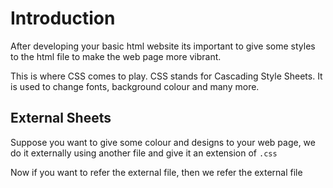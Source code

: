 # Introduction
After developing your basic html website its important to give some styles to the html file to make
the web page more vibrant.

This is where CSS comes to play. CSS stands for Cascading Style Sheets. It is used to change fonts,
background colour and many more.

## External Sheets
Suppose you want to give some colour and designs to your web page, we do it externally using another file and give it an extension of `.css`

Now if you want to refer the external file, then we refer the external file

